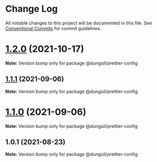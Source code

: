 # Change Log

All notable changes to this project will be documented in this file.
See [Conventional Commits](https://conventionalcommits.org) for commit guidelines.

# [1.2.0](https://github.com/dungsil/config/compare/v1.1.1...v1.2.0) (2021-10-17)

**Note:** Version bump only for package @dungsil/prettier-config






## [1.1.1](https://github.com/dungsil/config/compare/v1.1.0...v1.1.1) (2021-09-06)

**Note:** Version bump only for package @dungsil/prettier-config





# [1.1.0](https://github.com/dungsil/config/compare/v1.0.3...v1.1.0) (2021-09-06)

**Note:** Version bump only for package @dungsil/prettier-config






## 1.0.1 (2021-08-23)

**Note:** Version bump only for package @dungsil/prettier-config
